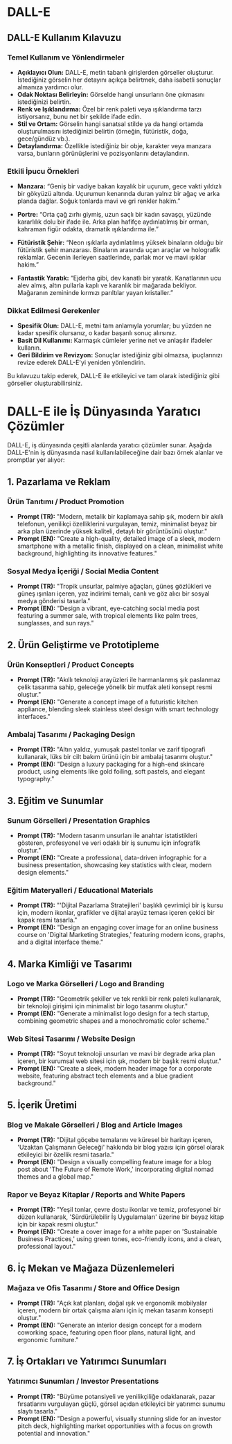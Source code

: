 # DALL-E
## DALL-E Kullanım Kılavuzu

### Temel Kullanım ve Yönlendirmeler

- **Açıklayıcı Olun:** DALL-E, metin tabanlı girişlerden görseller oluşturur. İstediğiniz görselin her detayını açıkça belirtmek, daha isabetli sonuçlar almanıza yardımcı olur.
- **Odak Noktası Belirleyin:** Görselde hangi unsurların öne çıkmasını istediğinizi belirtin.
- **Renk ve Işıklandırma:** Özel bir renk paleti veya ışıklandırma tarzı istiyorsanız, bunu net bir şekilde ifade edin.
- **Stil ve Ortam:** Görselin hangi sanatsal stilde ya da hangi ortamda oluşturulmasını istediğinizi belirtin (örneğin, fütüristik, doğa, gece/gündüz vb.).
- **Detaylandırma:** Özellikle istediğiniz bir obje, karakter veya manzara varsa, bunların görünüşlerini ve pozisyonlarını detaylandırın.

### Etkili İpucu Örnekleri

- **Manzara:** “Geniş bir vadiye bakan kayalık bir uçurum, gece vakti yıldızlı bir gökyüzü altında. Uçurumun kenarında duran yalnız bir ağaç ve arka planda dağlar. Soğuk tonlarda mavi ve gri renkler hakim.”
  
- **Portre:** “Orta çağ zırhı giymiş, uzun saçlı bir kadın savaşçı, yüzünde kararlılık dolu bir ifade ile. Arka plan hafifçe aydınlatılmış bir orman, kahraman figür odakta, dramatik ışıklandırma ile.”

- **Fütüristik Şehir:** “Neon ışıklarla aydınlatılmış yüksek binaların olduğu bir fütüristik şehir manzarası. Binaların arasında uçan araçlar ve holografik reklamlar. Gecenin ilerleyen saatlerinde, parlak mor ve mavi ışıklar hakim.”

- **Fantastik Yaratık:** “Ejderha gibi, dev kanatlı bir yaratık. Kanatlarının ucu alev almış, altın pullarla kaplı ve karanlık bir mağarada bekliyor. Mağaranın zemininde kırmızı parıltılar yayan kristaller.”

### Dikkat Edilmesi Gerekenler

- **Spesifik Olun:** DALL-E, metni tam anlamıyla yorumlar; bu yüzden ne kadar spesifik olursanız, o kadar başarılı sonuç alırsınız.
- **Basit Dil Kullanımı:** Karmaşık cümleler yerine net ve anlaşılır ifadeler kullanın.
- **Geri Bildirim ve Revizyon:** Sonuçlar istediğiniz gibi olmazsa, ipuçlarınızı revize ederek DALL-E'yi yeniden yönlendirin.

Bu kılavuzu takip ederek, DALL-E ile etkileyici ve tam olarak istediğiniz gibi görseller oluşturabilirsiniz.

# DALL-E ile İş Dünyasında Yaratıcı Çözümler

DALL-E, iş dünyasında çeşitli alanlarda yaratıcı çözümler sunar. Aşağıda DALL-E'nin iş dünyasında nasıl kullanılabileceğine dair bazı örnek alanlar ve promptlar yer alıyor:

## 1. Pazarlama ve Reklam
### Ürün Tanıtımı / Product Promotion
- **Prompt (TR):** "Modern, metalik bir kaplamaya sahip şık, modern bir akıllı telefonun, yenilikçi özelliklerini vurgulayan, temiz, minimalist beyaz bir arka plan üzerinde yüksek kaliteli, detaylı bir görüntüsünü oluştur."
- **Prompt (EN):** "Create a high-quality, detailed image of a sleek, modern smartphone with a metallic finish, displayed on a clean, minimalist white background, highlighting its innovative features."

### Sosyal Medya İçeriği / Social Media Content
- **Prompt (TR):** "Tropik unsurlar, palmiye ağaçları, güneş gözlükleri ve güneş ışınları içeren, yaz indirimi temalı, canlı ve göz alıcı bir sosyal medya gönderisi tasarla."
- **Prompt (EN):** "Design a vibrant, eye-catching social media post featuring a summer sale, with tropical elements like palm trees, sunglasses, and sun rays."

## 2. Ürün Geliştirme ve Prototipleme
### Ürün Konseptleri / Product Concepts
- **Prompt (TR):** "Akıllı teknoloji arayüzleri ile harmanlanmış şık paslanmaz çelik tasarıma sahip, geleceğe yönelik bir mutfak aleti konsept resmi oluştur."
- **Prompt (EN):** "Generate a concept image of a futuristic kitchen appliance, blending sleek stainless steel design with smart technology interfaces."

### Ambalaj Tasarımı / Packaging Design
- **Prompt (TR):** "Altın yaldız, yumuşak pastel tonlar ve zarif tipografi kullanarak, lüks bir cilt bakım ürünü için bir ambalaj tasarımı oluştur."
- **Prompt (EN):** "Design a luxury packaging for a high-end skincare product, using elements like gold foiling, soft pastels, and elegant typography."

## 3. Eğitim ve Sunumlar
### Sunum Görselleri / Presentation Graphics
- **Prompt (TR):** "Modern tasarım unsurları ile anahtar istatistikleri gösteren, profesyonel ve veri odaklı bir iş sunumu için infografik oluştur."
- **Prompt (EN):** "Create a professional, data-driven infographic for a business presentation, showcasing key statistics with clear, modern design elements."

### Eğitim Materyalleri / Educational Materials
- **Prompt (TR):** "'Dijital Pazarlama Stratejileri' başlıklı çevrimiçi bir iş kursu için, modern ikonlar, grafikler ve dijital arayüz teması içeren çekici bir kapak resmi tasarla."
- **Prompt (EN):** "Design an engaging cover image for an online business course on 'Digital Marketing Strategies,' featuring modern icons, graphs, and a digital interface theme."

## 4. Marka Kimliği ve Tasarımı
### Logo ve Marka Görselleri / Logo and Branding
- **Prompt (TR):** "Geometrik şekiller ve tek renkli bir renk paleti kullanarak, bir teknoloji girişimi için minimalist bir logo tasarımı oluştur."
- **Prompt (EN):** "Generate a minimalist logo design for a tech startup, combining geometric shapes and a monochromatic color scheme."

### Web Sitesi Tasarımı / Website Design
- **Prompt (TR):** "Soyut teknoloji unsurları ve mavi bir degrade arka plan içeren, bir kurumsal web sitesi için şık, modern bir başlık resmi oluştur."
- **Prompt (EN):** "Create a sleek, modern header image for a corporate website, featuring abstract tech elements and a blue gradient background."

## 5. İçerik Üretimi
### Blog ve Makale Görselleri / Blog and Article Images
- **Prompt (TR):** "Dijital göçebe temalarını ve küresel bir haritayı içeren, 'Uzaktan Çalışmanın Geleceği' hakkında bir blog yazısı için görsel olarak etkileyici bir özellik resmi tasarla."
- **Prompt (EN):** "Design a visually compelling feature image for a blog post about 'The Future of Remote Work,' incorporating digital nomad themes and a global map."

### Rapor ve Beyaz Kitaplar / Reports and White Papers
- **Prompt (TR):** "Yeşil tonlar, çevre dostu ikonlar ve temiz, profesyonel bir düzen kullanarak, 'Sürdürülebilir İş Uygulamaları' üzerine bir beyaz kitap için bir kapak resmi oluştur."
- **Prompt (EN):** "Create a cover image for a white paper on 'Sustainable Business Practices,' using green tones, eco-friendly icons, and a clean, professional layout."

## 6. İç Mekan ve Mağaza Düzenlemeleri
### Mağaza ve Ofis Tasarımı / Store and Office Design
- **Prompt (TR):** "Açık kat planları, doğal ışık ve ergonomik mobilyalar içeren, modern bir ortak çalışma alanı için iç mekan tasarım konsepti oluştur."
- **Prompt (EN):** "Generate an interior design concept for a modern coworking space, featuring open floor plans, natural light, and ergonomic furniture."

## 7. İş Ortakları ve Yatırımcı Sunumları
### Yatırımcı Sunumları / Investor Presentations
- **Prompt (TR):** "Büyüme potansiyeli ve yenilikçiliğe odaklanarak, pazar fırsatlarını vurgulayan güçlü, görsel açıdan etkileyici bir yatırımcı sunumu slaytı tasarla."
- **Prompt (EN):** "Design a powerful, visually stunning slide for an investor pitch deck, highlighting market opportunities with a focus on growth potential and innovation."
